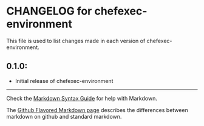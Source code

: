 # CHANGELOG for chefexec-environment

This file is used to list changes made in each version of chefexec-environment.

## 0.1.0:

* Initial release of chefexec-environment

- - -
Check the [Markdown Syntax Guide](http://daringfireball.net/projects/markdown/syntax) for help with Markdown.

The [Github Flavored Markdown page](http://github.github.com/github-flavored-markdown/) describes the differences between markdown on github and standard markdown.
